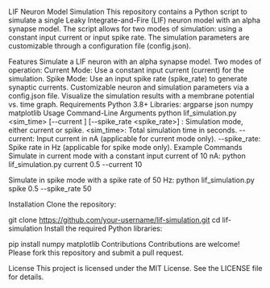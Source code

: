 LIF Neuron Model Simulation
This repository contains a Python script to simulate a single Leaky Integrate-and-Fire (LIF) neuron model with an alpha synapse model. The script allows for two modes of simulation: using a constant input current or input spike rate. The simulation parameters are customizable through a configuration file (config.json).

Features
Simulate a LIF neuron with an alpha synapse model.
Two modes of operation:
Current Mode: Use a constant input current (current) for the simulation.
Spike Mode: Use an input spike rate (spike_rate) to generate synaptic currents.
Customizable neuron and simulation parameters via a config.json file.
Visualize the simulation results with a membrane potential vs. time graph.
Requirements
Python 3.8+
Libraries:
argparse
json
numpy
matplotlib
Usage
Command-Line Arguments
python lif_simulation.py <mode> <sim_time> [--current <current>] [--spike_rate <spike_rate>]
<mode>: Simulation mode, either current or spike.
<sim_time>: Total simulation time in seconds.
--current: Input current in nA (applicable for current mode only).
--spike_rate: Spike rate in Hz (applicable for spike mode only).
Example Commands
Simulate in current mode with a constant input current of 10 nA:
python lif_simulation.py current 0.5 --current 10

Simulate in spike mode with a spike rate of 50 Hz:
python lif_simulation.py spike 0.5 --spike_rate 50

Installation
Clone the repository:

git clone https://github.com/your-username/lif-simulation.git
cd lif-simulation
Install the required Python libraries:

pip install numpy matplotlib
Contributions
Contributions are welcome! Please fork this repository and submit a pull request.

License
This project is licensed under the MIT License. See the LICENSE file for details.
